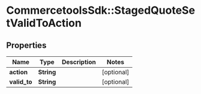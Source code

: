 # CommercetoolsSdk::StagedQuoteSetValidToAction

## Properties
Name | Type | Description | Notes
------------ | ------------- | ------------- | -------------
**action** | **String** |  | [optional] 
**valid_to** | **String** |  | [optional] 

